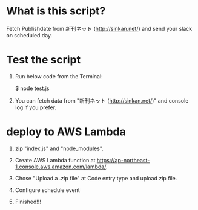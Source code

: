 # What is this script?

Fetch Publishdate from 新刊ネット (http://sinkan.net/) and send your slack on scheduled day.

# Test the script

1) Run below code from the Terminal:

    $ node test.js

2) You can fetch data from "新刊ネット (http://sinkan.net/)" and console log if you prefer.


# deploy to AWS Lambda

1) zip "index.js" and "node_modules".

2) Create AWS Lambda function at https://ap-northeast-1.console.aws.amazon.com/lambda/.

3) Chose "Upload a .zip file" at Code entry type and upload zip file.

4) Configure schedule event

5) Finished!!!

